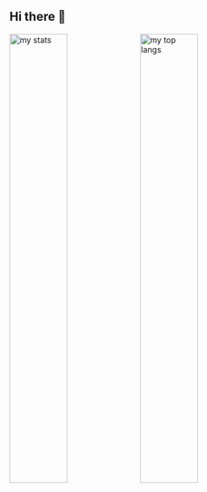 ## Hi there 👋

<div class="stats">
<img alt="my stats" align="left" width="45%" src="https://github-readme-stats.vercel.app/api?username=KevLima&show_icons=true&theme=dark">
<img alt="my top langs" align="left" width="45%" src="https://github-readme-stats.vercel.app/api/top-langs/?username=KevLima&show_icons=true&theme=dark">
</div>
